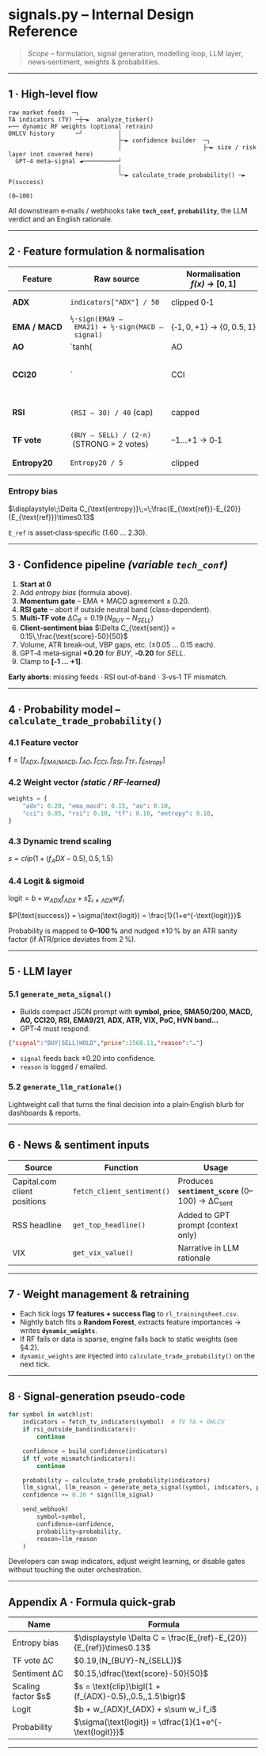 # **signals.py – Internal Design Reference**

> *Scope –* formulation, signal generation, modelling loop, LLM layer, news‑sentiment, weights & probabilities.

---

## 1 · High‑level flow

```text
raw market feeds  ─┐
TA indicators (TV) ─┼─►  analyze_ticker()                           ←── dynamic RF weights (optional retrain)
OHLCV history      ─┘          │
                               ├─► confidence builder  ─┐
                               │                       ├─► size / risk layer (not covered here)
  GPT‑4 meta‑signal ◄──────────┘
                               │
                               └─► calculate_trade_probability() ─► P(success)
                                                                     (0–100)
```

All downstream e‑mails / webhooks take **`tech_conf`**, **`probability`**, the LLM verdict and an English rationale.

---

## 2 · Feature formulation & normalisation

| Feature        | Raw source                                     | Normalisation *f(x)* → \[0, 1] | Notes                      |               |                                   |
| -------------- | ---------------------------------------------- | ------------------------------ | -------------------------- | ------------- | --------------------------------- |
| **ADX**        | `indicators["ADX"] / 50`                       | clipped 0‑1                    | Trend‑strength scaler      |               |                                   |
| **EMA / MACD** | `½·sign(EMA9 – EMA21) + ½·sign(MACD – signal)` | {‑1, 0, +1} → {0, 0.5, 1}      | Momentum consensus         |               |                                   |
| **AO**         | \`tanh(                                        | AO                             |  / 50)\`                   | symmetric 0‑1 | —                                 |
| **CCI20**      | \`                                             | CCI                            | / 200\` (cap)              | capped        | Cycle extremes (=1 if strong ADX) |
| **RSI**        | `(RSI – 30) / 40` (cap)                        | capped                         | Band widens when ADX > 0.5 |               |                                   |
| **TF vote**    | `(BUY – SELL) / (2·n)`  (STRONG = 2 votes)     | –1…+1 → 0‑1                    | Sentiment of 4 TFs         |               |                                   |
| **Entropy20**  | `Entropy20 / 5`                                | clipped                        | Regime predictability      |               |                                   |

### Entropy bias

$\displaystyle\;\Delta C_{\text{entropy}}\;=\;\frac{E_{\text{ref}}-E_{20}}{E_{\text{ref}}}\times0.13$

`E_ref` is asset‑class‑specific (1.60 … 2.30).

---

## 3 · Confidence pipeline *(variable `tech_conf`)*

1. **Start at 0**
2. Add *entropy bias* (formula above).
3. **Momentum gate** – EMA + MACD agreement ± 0.20.
4. **RSI gate** – abort if outside neutral band (class‑dependent).
5. **Multi‑TF vote**
   $\Delta C_{\text{tf}} = 0.19\,(N_{BUY}-N_{SELL})$
6. **Client‑sentiment bias**
   $\Delta C_{\text{sent}} = 0.15\,\frac{\text{score}-50}{50}$
7. Volume, ATR break‑out, VBP gaps, etc. (±0.05 … 0.15 each).
8. GPT‑4 meta‑signal **+0.20** for *BUY*, **‑0.20** for *SELL*.
9. Clamp to **\[‑1 … +1]**.

**Early aborts**: missing feeds · RSI out‑of‑band · 3‑vs‑1 TF mismatch.

---

## 4 · Probability model – `calculate_trade_probability()`

### 4.1 Feature vector

$\mathbf f = \bigl[f_{ADX},\;f_{EMA/MACD},\;f_{AO},\;f_{CCI},\;f_{RSI},\;f_{TF},\;f_{Entropy}\bigr]$

### 4.2 Weight vector *(static / RF‑learned)*

```python
weights = {
    "adx": 0.20, "ema_macd": 0.15, "ao": 0.10,
    "cci": 0.05, "rsi": 0.10, "tf": 0.10, "entropy": 0.10,
}
```

### 4.3 Dynamic trend scaling

$s = clip(1 + (f_ADX - 0.5), 0.5, 1.5)$

### 4.4 Logit & sigmoid

$\text{logit} = b + w_{ADX}f_{ADX} + s\sum_{i\neq ADX} w_i f_i$

$P(\text{success}) = \sigma(\text{logit}) = \frac{1}{1+e^{-\text{logit}}}$

Probability is mapped to **0–100 %** and nudged ±10 % by an ATR sanity factor (if ATR/price deviates from 2 %).

---

## 5 · LLM layer

### 5.1 `generate_meta_signal()`

* Builds compact JSON prompt with **symbol, price, SMA50/200, MACD, AO, CCI20, RSI, EMA9/21, ADX, ATR, VIX, PoC, HVN band…**
* GPT‑4 must respond:

```json
{"signal":"BUY|SELL|HOLD","price":2568.11,"reason":"…"}
```

* `signal` feeds back ±0.20 into confidence.
* `reason` is logged / emailed.

### 5.2 `generate_llm_rationale()`

Lightweight call that turns the final decision into a plain‑English blurb for dashboards & reports.

---

## 6 · News & sentiment inputs

| Source                       | Function                   | Usage                                                      |
| ---------------------------- | -------------------------- | ---------------------------------------------------------- |
| Capital.com client positions | `fetch_client_sentiment()` | Produces **`sentiment_score`** (0–100) → ΔC<sub>sent</sub> |
| RSS headline                 | `get_top_headline()`       | Added to GPT prompt (context only)                         |
| VIX                          | `get_vix_value()`          | Narrative in LLM rationale                                 |

---

## 7 · Weight management & retraining

* Each tick logs **17 features + success flag** to `rl_trainingsheet.csv`.
* Nightly batch fits a **Random Forest**, extracts feature importances → writes **`dynamic_weights`**.
* If RF fails or data is sparse, engine falls back to static weights (see §4.2).
* `dynamic_weights` are injected into `calculate_trade_probability()` on the next tick.

---

## 8 · Signal‑generation pseudo‑code

```python
for symbol in watchlist:
    indicators = fetch_tv_indicators(symbol)  # TV TA + OHLCV
    if rsi_outside_band(indicators):
        continue

    confidence = build_confidence(indicators)
    if tf_vote_mismatch(indicators):
        continue

    probability = calculate_trade_probability(indicators)
    llm_signal, llm_reason = generate_meta_signal(symbol, indicators, probability)
    confidence += 0.20 * sign(llm_signal)

    send_webhook(
        symbol=symbol,
        confidence=confidence,
        probability=probability,
        reason=llm_reason
    )
```

Developers can swap indicators, adjust weight learning, or disable gates without touching the outer orchestration.

---

## Appendix A · Formula quick‑grab

| Name                 | Formula                                                                  |
| -------------------- | ------------------------------------------------------------------------ |
| Entropy bias         | \$\displaystyle \Delta C = \frac{E\_{ref}-E\_{20}}{E\_{ref}}\times0.13\$ |
| TF vote ΔC           | \$0.19,(N\_{BUY}-N\_{SELL})\$                                            |
| Sentiment ΔC         | \$0.15,\dfrac{\text{score}-50}{50}\$                                     |
| Scaling factor \$s\$ | \$s = \text{clip}\bigl(1 + (f\_{ADX}-0.5),,0.5,,1.5\bigr)\$              |
| Logit                | \$b + w\_{ADX}f\_{ADX} + s\sum w\_i f\_i\$                               |
| Probability          | \$\sigma(\text{logit}) = \dfrac{1}{1+e^{-\text{logit}}}\$                |

---
